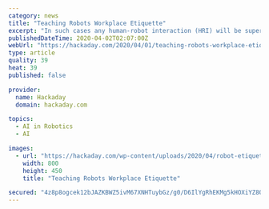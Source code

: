 ```yaml
---
category: news
title: "Teaching Robots Workplace Etiquette"
excerpt: "In such cases any human-robot interaction (HRI) will be superficial. Yet what if humans and robots have to work alongside each other? This is a question which a group of students at MIT’s Computer Science and Artificial Intelligence Lab (CSAIL) have recently studied some answers to. In their paper on human-robot collaborative tasks (PDF ..."
publishedDateTime: 2020-04-02T02:07:00Z
webUrl: "https://hackaday.com/2020/04/01/teaching-robots-workplace-etiquette/"
type: article
quality: 39
heat: 39
published: false

provider:
  name: Hackaday
  domain: hackaday.com

topics:
  - AI in Robotics
  - AI

images:
  - url: "https://hackaday.com/wp-content/uploads/2020/04/robot-etiquette-featured.jpg"
    width: 800
    height: 450
    title: "Teaching Robots Workplace Etiquette"

secured: "4z8p8ogcek12bJAZKBWZ5ivM67XNHTuybGz/g0/D6IlYgRhEKMg5kHOXiYZ8Q8qoHiur6OHmSoi0Nw/8moASGjQ8mxB2+NoJrbB3LrPlSTInMtV4VENjFdgz2YbJ6v58ZonToOzAlbc0dHoTFnOFkBN5jGSqjtInFxA6loWGTfdJJ+uiocH3iI0MZnFm5yn+dIcerlEnpIxivwLnLLZb/CGsLetL9sC/yPUIoKe7ckT/D7yHLI2v5zZZCItqq/5RoUPocXydUwuJJHle6n/QEC9fEhR4s5GmHwGMDhx4IrqPsODkfBaA6y7M1s/FQ3l21MjFS5vKQky/da1v8gLJl5219fYdxEdE9U743eafl2Krw09Iuve4xxoNYXLQEflxV/vgVeslSF8OHC0zOfuZ147D7O5bYAzfwKJzqdBo5WGVEll6ZumdiVJ0ktJYycZbXmBR808IwG84kNTtSNELa1t9nw3Yr/1sx2z5pqhcTFk=;shJSN5dq49RUKI0yUzT4Kg=="
---
```


